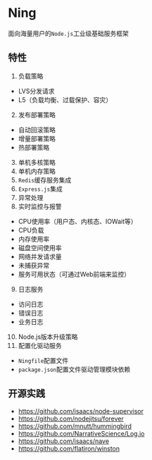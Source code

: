 Ning
====

面向海量用户的`Node.js`工业级基础服务框架

## 特性
1. 负载策略
  * LVS分发请求
  * L5（负载均衡、过载保护、容灾）
2. 发布部署策略
  * 自动回滚策略
  * 增量部署策略
  * 热部署策略
3. 单机多核策略
4. 单机内存策略
5. `Redis`缓存服务集成
6. `Express.js`集成
7. 异常处理
8. 实时监控与报警
  * CPU使用率（用户态、内核态、IOWait等）
  * CPU负载
  * 内存使用率
  * 磁盘空间使用率
  * 网络并发请求量
  * 未捕获异常
  * 服务可用状态（可通过Web前端来监控）
9. 日志服务
  * 访问日志
  * 错误日志
  * 业务日志
10. Node.js版本升级策略
11. 配置化驱动服务
  * `Ningfile`配置文件
  * `package.json`配置文件驱动管理模块依赖

## 开源实践
 * https://github.com/isaacs/node-supervisor
 * https://github.com/nodejitsu/forever
 * https://github.com/mnutt/hummingbird
 * https://github.com/NarrativeScience/Log.io
 * https://github.com/isaacs/nave
 * https://github.com/flatiron/winston



